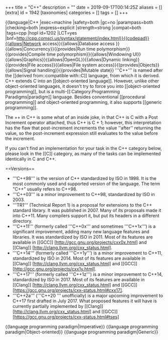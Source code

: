 +++
title = "C++"
description = ""
date = 2019-09-17T00:14:25Z
aliases = []
[extra]
id = 1942
[taxonomies]
categories = []
tags = []
+++

{{language|C++
|exec=machine
|safety=both
|gc=no
|parampass=both
|checking=both
|express=explicit
|strength=strong
|compat=both
|tags=cpp
|hopl id=1202
|LCT=yes
|bnf=http://cpp.comsci.us/syntax/statement/index.html}}{{codepad}}{{allows|Network access}}{{allows|Database access
}}{{allows|Concurrency}}{{provides|Run time polymorphism}}{{provides|Compile time polymorphism}}{{allows|Windowing UI}}{{allows|Graphics}}{{allows|OpenGL}}{{allows|Dynamic linking}}{{provides|File access}}{{allows|File system access}}{{provides|Objects}}{{allows|Signal handling}}{{provides|Mutable state}}
'''C++''' is named after the [[derived from::compatible with::C]] language, from which it is derived. C++ extends C into an [[object-oriented language]]. However, unlike other object-oriented languages, it doesn't try to force you into [[object-oriented programming]], but is a multi-[[:Category:Programming Paradigms|paradigm]] language. Besides conventional [[procedural programming]] and object-oriented programming, it also supports [[generic programming]].

The ++ in C++ is some what of an inside joke, in that C++ is C with a Post Increment operator attached, thus C++ is C + 1; however, this interpretation has the flaw that post-increment increments the value ''after'' returning the value, so the post-increment expression still evaluates to the value before the increment.

If you can't find an implementation for your task in the C++ category below, please look in the [[C]] category, as many of the tasks can be implemented identically in C and C++.

==Versions==
* '''C++98''' is the version of C++ standardized by ISO in 1998. It is the most commonly used and supported version of the language. The term "C++" usually refers to C++98.
* '''C++03''' is a minor improvement to C++98, standardized by ISO in 2003.
* '''TR1''' (Technical Report 1) is a proposal for extensions to the C++ standard library. It was published in 2007. Many of its proposals made it into C++11. Many compilers support it, but put its headers in a different directory.
* '''C++11''' (formerly called '''C++0x''' and sometimes '''C++1x''') is a significant improvement, adding many new language features and libraries. It was standardized by ISO in 2011. Most of its features are available in [[GCC]] [http://gcc.gnu.org/projects/cxx0x.html] and [[Clang]] [http://clang.llvm.org/cxx_status.html].
* '''C++14''' (formerly called '''C++1y''') is a minor improvement to C++11, standardized by ISO in 2014. Most of its features are available in [[Clang]] [http://clang.llvm.org/cxx_status.html] and [[GCC]] [http://gcc.gnu.org/projects/cxx1y.html].
* '''C++17''' (formerly called '''C++1z''') is a minor improvement to C++14, standardized by ISO in 2017. Most of its features are available in [[Clang]] [http://clang.llvm.org/cxx_status.html] and [[GCC]] [https://gcc.gnu.org/projects/cxx-status.html#cxx17].
* '''C++2a''' ('''C++20 ''' unofficially) is a major upcoming improvement to C++17 first drafted in July 2017. What proposed features it will have is currently partially implemented by [[Clang]] [http://clang.llvm.org/cxx_status.html] and [[GCC]] [https://gcc.gnu.org/projects/cxx-status.html#tses]

{{language programming paradigm|Imperative}}
{{language programming paradigm|Object-oriented}}
{{language programming paradigm|Generic}}
<br clear="both">
